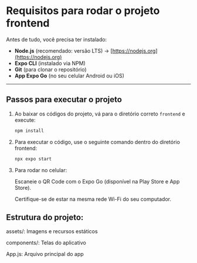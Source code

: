 # Requisitos para rodar o projeto frontend

Antes de tudo, você precisa ter instalado:

- **Node.js** (recomendado: versão LTS) → [https://nodejs.org](https://nodejs.org)
- **Expo CLI** (instalado via NPM)
- **Git** (para clonar o repositório)
- **App Expo Go** (no seu celular Android ou iOS)

---

## Passos para executar o projeto

1. Ao baixar os códigos do projeto, vá para o diretório correto `frontend` e execute:

   ```bash
   npm install

2. Para executar o código, use o seguinte comando dentro do diretório frontend:

      ```bash
      npx expo start

3. Para rodar no celular:
   
   Escaneie o QR Code com o Expo Go (disponível na Play Store e App Store).
   
   Certifique-se de estar na mesma rede Wi-Fi do seu computador.

## Estrutura do projeto:

assets/: Imagens e recursos estáticos

components/: Telas do aplicativo

App.js: Arquivo principal do app
